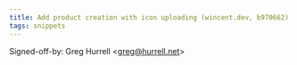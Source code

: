 ```yaml
---
title: Add product creation with icon uploading (wincent.dev, b970662)
tags: snippets
---
```


Signed-off-by: Greg Hurrell &lt;greg@hurrell.net&gt;
